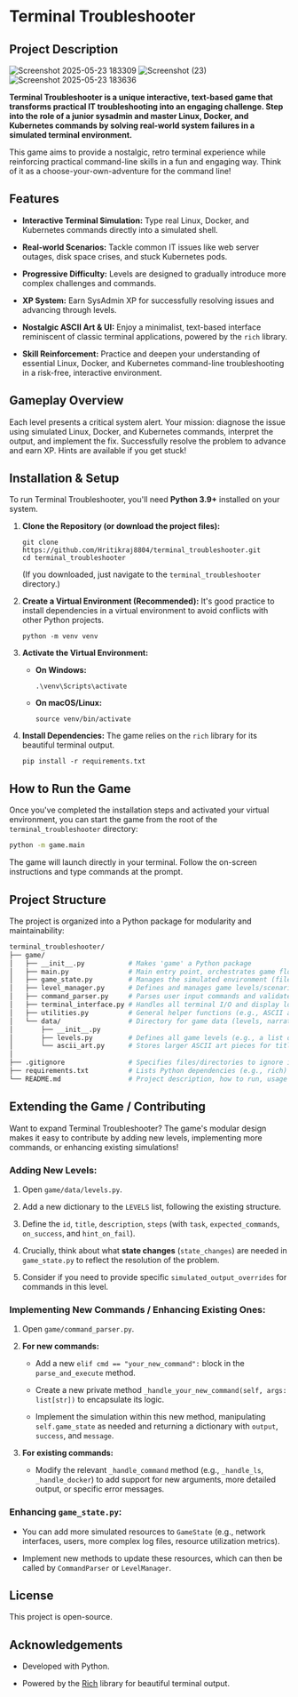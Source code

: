 # Terminal Troubleshooter

## Project Description
![Screenshot 2025-05-23 183309](https://github.com/user-attachments/assets/194d112d-0352-4241-a716-091396523948)
![Screenshot (23)](https://github.com/user-attachments/assets/cacfbc01-4481-4c29-ae35-4908549c055b)
![Screenshot 2025-05-23 183636](https://github.com/user-attachments/assets/5d117f6b-df9a-4916-8199-c373cb309328)



**Terminal Troubleshooter is a unique interactive, text-based game that transforms practical IT troubleshooting into an engaging challenge. Step into the role of a junior sysadmin and master Linux, Docker, and Kubernetes commands by solving real-world system failures in a simulated terminal environment.**

This game aims to provide a nostalgic, retro terminal experience while reinforcing practical command-line skills in a fun and engaging way. Think of it as a choose-your-own-adventure for the command line!

## Features

* **Interactive Terminal Simulation:** Type real Linux, Docker, and Kubernetes commands directly into a simulated shell.

* **Real-world Scenarios:** Tackle common IT issues like web server outages, disk space crises, and stuck Kubernetes pods.

* **Progressive Difficulty:** Levels are designed to gradually introduce more complex challenges and commands.

* **XP System:** Earn SysAdmin XP for successfully resolving issues and advancing through levels.

* **Nostalgic ASCII Art & UI:** Enjoy a minimalist, text-based interface reminiscent of classic terminal applications, powered by the `rich` library.

* **Skill Reinforcement:** Practice and deepen your understanding of essential Linux, Docker, and Kubernetes command-line troubleshooting in a risk-free, interactive environment.

## Gameplay Overview

Each level presents a critical system alert. Your mission: diagnose the issue using simulated Linux, Docker, and Kubernetes commands, interpret the output, and implement the fix. Successfully resolve the problem to advance and earn XP. Hints are available if you get stuck!

## Installation & Setup

To run Terminal Troubleshooter, you'll need **Python 3.9+** installed on your system.

1.  **Clone the Repository (or download the project files):**

    ```
    git clone https://github.com/Hritikraj8804/terminal_troubleshooter.git
    cd terminal_troubleshooter
    ```

    (If you downloaded, just navigate to the `terminal_troubleshooter` directory.)

2.  **Create a Virtual Environment (Recommended):**
    It's good practice to install dependencies in a virtual environment to avoid conflicts with other Python projects.

    ```
    python -m venv venv
    ```

3.  **Activate the Virtual Environment:**

    * **On Windows:**

        ```
        .\venv\Scripts\activate
        ```

    * **On macOS/Linux:**

        ```
        source venv/bin/activate
        ```

4.  **Install Dependencies:**
    The game relies on the `rich` library for its beautiful terminal output.

    ```
    pip install -r requirements.txt
    ```

## How to Run the Game

Once you've completed the installation steps and activated your virtual environment, you can start the game from the root of the `terminal_troubleshooter` directory:
```bash
python -m game.main
```
The game will launch directly in your terminal. Follow the on-screen instructions and type commands at the prompt.

## Project Structure

The project is organized into a Python package for modularity and maintainability:

```bash
terminal_troubleshooter/
├── game/
│   ├── __init__.py           # Makes 'game' a Python package
│   ├── main.py               # Main entry point, orchestrates game flow
│   ├── game_state.py         # Manages the simulated environment (filesystem, processes, etc.)
│   ├── level_manager.py      # Defines and manages game levels/scenarios
│   ├── command_parser.py     # Parses user input commands and validates them
│   ├── terminal_interface.py # Handles all terminal I/O and display logic (using rich)
│   ├── utilities.py          # General helper functions (e.g., ASCII art, clearing screen)
│   └── data/                 # Directory for game data (levels, narratives, simulated output)
│       ├── __init__.py
│       ├── levels.py         # Defines all game levels (e.g., a list of dictionaries)
│       └── ascii_art.py      # Stores larger ASCII art pieces for title screens, etc.
│
├── .gitignore                # Specifies files/directories to ignore in version control (e.g., __pycache__)
├── requirements.txt          # Lists Python dependencies (e.g., rich)
└── README.md                 # Project description, how to run, usage instructions
```

## Extending the Game / Contributing

Want to expand Terminal Troubleshooter? The game's modular design makes it easy to contribute by adding new levels, implementing more commands, or enhancing existing simulations!

### Adding New Levels:

1.  Open `game/data/levels.py`.

2.  Add a new dictionary to the `LEVELS` list, following the existing structure.

3.  Define the `id`, `title`, `description`, `steps` (with `task`, `expected_commands`, `on_success`, and `hint_on_fail`).

4.  Crucially, think about what **state changes** (`state_changes`) are needed in `game_state.py` to reflect the resolution of the problem.

5.  Consider if you need to provide specific `simulated_output_overrides` for commands in this level.

### Implementing New Commands / Enhancing Existing Ones:

1.  Open `game/command_parser.py`.

2.  **For new commands:**

    * Add a new `elif cmd == "your_new_command":` block in the `parse_and_execute` method.

    * Create a new private method `_handle_your_new_command(self, args: list[str])` to encapsulate its logic.

    * Implement the simulation within this new method, manipulating `self.game_state` as needed and returning a dictionary with `output`, `success`, and `message`.

3.  **For existing commands:**

    * Modify the relevant `_handle_command` method (e.g., `_handle_ls`, `_handle_docker`) to add support for new arguments, more detailed output, or specific error messages.

### Enhancing `game_state.py`:

* You can add more simulated resources to `GameState` (e.g., network interfaces, users, more complex log files, resource utilization metrics).

* Implement new methods to update these resources, which can then be called by `CommandParser` or `LevelManager`.

## License

This project is open-source.

## Acknowledgements

* Developed with Python.

* Powered by the [Rich](https://github.com/Textualize/rich) library for beautiful terminal output.
